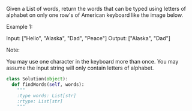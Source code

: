 Given a List of words, return the words that can be typed using letters of alphabet on only one row's of American keyboard like the image below.







Example 1:

Input: ["Hello", "Alaska", "Dad", "Peace"]
Output: ["Alaska", "Dad"]



Note:

You may use one character in the keyboard more than once.
You may assume the input string will only contain letters of alphabet.




```python
class Solution(object):
  def findWords(self, words):
    """
    :type words: List[str]
    :rtype: List[str]
    """
```
